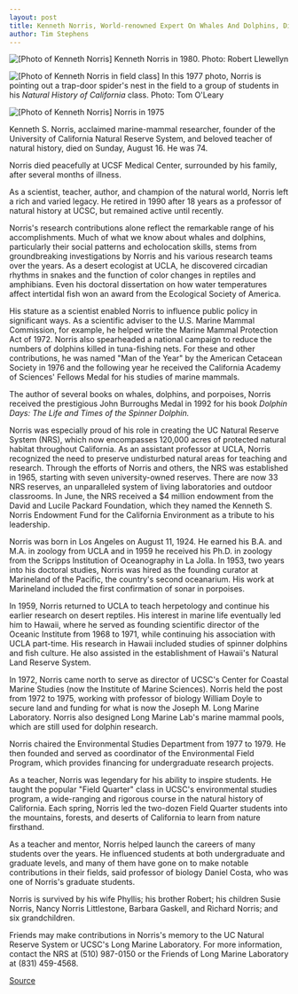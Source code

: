 ```yaml
---
layout: post
title: Kenneth Norris, World-renowned Expert On Whales And Dolphins, Dies At 74
author: Tim Stephens
---
```


![\[Photo of Kenneth Norris\]][1] Kenneth Norris in 1980. Photo: Robert Llewellyn

![\[Photo of Kenneth Norris in field class\]][2] In this 1977 photo, Norris is pointing out a trap-door spider's nest in the field to a group of students in his _Natural History of California_ class. Photo: Tom O'Leary

![\[Photo of Kenneth Norris\]][3] Norris in 1975

Kenneth S. Norris, acclaimed marine-mammal researcher, founder of the University of California Natural Reserve System, and beloved teacher of natural history, died on Sunday, August 16. He was 74.

Norris died peacefully at UCSF Medical Center, surrounded by his family, after several months of illness.

As a scientist, teacher, author, and champion of the natural world, Norris left a rich and varied legacy. He retired in 1990 after 18 years as a professor of natural history at UCSC, but remained active until recently.

Norris's research contributions alone reflect the remarkable range of his accomplishments. Much of what we know about whales and dolphins, particularly their social patterns and echolocation skills, stems from groundbreaking investigations by Norris and his various research teams over the years. As a desert ecologist at UCLA, he discovered circadian rhythms in snakes and the function of color changes in reptiles and amphibians. Even his doctoral dissertation on how water temperatures affect intertidal fish won an award from the Ecological Society of America.

His stature as a scientist enabled Norris to influence public policy in significant ways. As a scientific adviser to the U.S. Marine Mammal Commission, for example, he helped write the Marine Mammal Protection Act of 1972. Norris also spearheaded a national campaign to reduce the numbers of dolphins killed in tuna-fishing nets. For these and other contributions, he was named "Man of the Year" by the American Cetacean Society in 1976 and the following year he received the California Academy of Sciences' Fellows Medal for his studies of marine mammals.

The author of several books on whales, dolphins, and porpoises, Norris received the prestigious John Burroughs Medal in 1992 for his book _Dolphin Days: The Life and Times of the Spinner Dolphin._

Norris was especially proud of his role in creating the UC Natural Reserve System (NRS), which now encompasses 120,000 acres of protected natural habitat throughout California. As an assistant professor at UCLA, Norris recognized the need to preserve undisturbed natural areas for teaching and research. Through the efforts of Norris and others, the NRS was established in 1965, starting with seven university-owned reserves. There are now 33 NRS reserves, an unparalleled system of living laboratories and outdoor classrooms. In June, the NRS received a $4 million endowment from the David and Lucile Packard Foundation, which they named the Kenneth S. Norris Endowment Fund for the California Environment as a tribute to his leadership.

Norris was born in Los Angeles on August 11, 1924. He earned his B.A. and M.A. in zoology from UCLA and in 1959 he received his Ph.D. in zoology from the Scripps Institution of Oceanography in La Jolla. In 1953, two years into his doctoral studies, Norris was hired as the founding curator at Marineland of the Pacific, the country's second oceanarium. His work at Marineland included the first confirmation of sonar in porpoises.

In 1959, Norris returned to UCLA to teach herpetology and continue his earlier research on desert reptiles. His interest in marine life eventually led him to Hawaii, where he served as founding scientific director of the Oceanic Institute from 1968 to 1971, while continuing his association with UCLA part-time. His research in Hawaii included studies of spinner dolphins and fish culture. He also assisted in the establishment of Hawaii's Natural Land Reserve System.

In 1972, Norris came north to serve as director of UCSC's Center for Coastal Marine Studies (now the Institute of Marine Sciences). Norris held the post from 1972 to 1975, working with professor of biology William Doyle to secure land and funding for what is now the Joseph M. Long Marine Laboratory. Norris also designed Long Marine Lab's marine mammal pools, which are still used for dolphin research.

Norris chaired the Environmental Studies Department from 1977 to 1979. He then founded and served as coordinator of the Environmental Field Program, which provides financing for undergraduate research projects.

As a teacher, Norris was legendary for his ability to inspire students. He taught the popular "Field Quarter" class in UCSC's environmental studies program, a wide-ranging and rigorous course in the natural history of California. Each spring, Norris led the two-dozen Field Quarter students into the mountains, forests, and deserts of California to learn from nature firsthand.

As a teacher and mentor, Norris helped launch the careers of many students over the years. He influenced students at both undergraduate and graduate levels, and many of them have gone on to make notable contributions in their fields, said professor of biology Daniel Costa, who was one of Norris's graduate students.

Norris is survived by his wife Phyllis; his brother Robert; his children Susie Norris, Nancy Norris Littlestone, Barbara Gaskell, and Richard Norris; and six grandchildren.

Friends may make contributions in Norris's memory to the UC Natural Reserve System or UCSC's Long Marine Laboratory. For more information, contact the NRS at (510) 987-0150 or the Friends of Long Marine Laboratory at (831) 459-4568.

[1]: http://www1.ucsc.edu/oncampus/currents/98-99/art/norris_kenneth.98-08-24.gif
[2]: http://www1.ucsc.edu/oncampus/currents/98-99/art/norris_kenneth2.98-08-24.gif
[3]: http://www1.ucsc.edu/oncampus/currents/98-99/art/norris_kenneth3.98-08-24.gif

[Source](http://www1.ucsc.edu/oncampus/currents/98-99/08-24/norris.htm "Permalink to Professor emeritus Kenneth Norris dies: 08-24-98")
